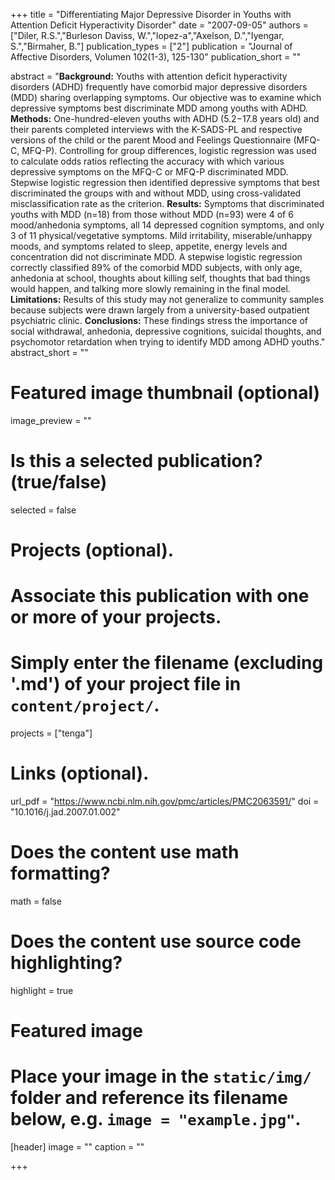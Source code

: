 +++
title = "Differentiating Major Depressive Disorder in Youths with Attention Deficit Hyperactivity Disorder"
date = "2007-09-05"
authors = ["Diler, R.S.","Burleson Daviss, W.","lopez-a","Axelson, D.","Iyengar, S.","Birmaher, B."]
publication_types = ["2"]
publication = "Journal of Affective Disorders, Volumen 102(1-3), 125-130"
publication_short = ""

abstract = "**Background:** Youths with attention deficit hyperactivity disorders (ADHD) frequently have comorbid major depressive disorders (MDD) sharing overlapping symptoms. Our objective was to examine which depressive symptoms best discriminate MDD among youths with ADHD. **Methods:** One-hundred-eleven youths with ADHD (5.2−17.8 years old) and their parents completed interviews with the K-SADS-PL and respective versions of the child or the parent Mood and Feelings Questionnaire (MFQ-C, MFQ-P). Controlling for group differences, logistic regression was used to calculate odds ratios reflecting the accuracy with which various depressive symptoms on the MFQ-C or MFQ-P discriminated MDD. Stepwise logistic regression then identified depressive symptoms that best discriminated the groups with and without MDD, using cross-validated misclassification rate as the criterion. **Results:** Symptoms that discriminated youths with MDD (n=18) from those without MDD (n=93) were 4 of 6 mood/anhedonia symptoms, all 14 depressed cognition symptoms, and only 3 of 11 physical/vegetative symptoms. Mild irritability, miserable/unhappy moods, and symptoms related to sleep, appetite, energy levels and concentration did not discriminate MDD. A stepwise logistic regression correctly classified 89% of the comorbid MDD subjects, with only age, anhedonia at school, thoughts about killing self, thoughts that bad things would happen, and talking more slowly remaining in the final model. **Limitations:** Results of this study may not generalize to community samples because subjects were drawn largely from a university-based outpatient psychiatric clinic. **Conclusions:** These findings stress the importance of social withdrawal, anhedonia, depressive cognitions, suicidal thoughts, and psychomotor retardation when trying to identify MDD among ADHD youths."
abstract_short = ""

# Featured image thumbnail (optional)
image_preview = ""

# Is this a selected publication? (true/false)
selected = false

# Projects (optional).
#   Associate this publication with one or more of your projects.
#   Simply enter the filename (excluding '.md') of your project file in `content/project/`.
projects = ["tenga"]

# Links (optional).
url_pdf = "https://www.ncbi.nlm.nih.gov/pmc/articles/PMC2063591/"
doi = "10.1016/j.jad.2007.01.002"

# Does the content use math formatting?
math = false

# Does the content use source code highlighting?
highlight = true

# Featured image
# Place your image in the `static/img/` folder and reference its filename below, e.g. `image = "example.jpg"`.
[header]
image = ""
caption = ""

+++
